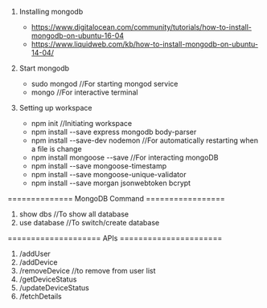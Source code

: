 1. Installing mongodb
    - https://www.digitalocean.com/community/tutorials/how-to-install-mongodb-on-ubuntu-16-04 
    - https://www.liquidweb.com/kb/how-to-install-mongodb-on-ubuntu-14-04/

2. Start mongodb
    - sudo mongod //For starting mongod service
    - mongo //For interactive terminal
    
3. Setting up workspace
    - npm init //Initiating workspace
    - npm install --save express mongodb body-parser
    - npm install --save-dev nodemon //For automatically restarting when a file is change
    - npm install mongoose --save //For interacting mongoDB
    - npm install --save mongoose-timestamp
    - npm install --save mongoose-unique-validator
    - npm install --save morgan jsonwebtoken bcrypt



============== MongoDB Command =================
1. show dbs //To show all database
2. use database //To switch/create database

==================== APIs ======================
1. /addUser
2. /addDevice
3. /removeDevice  //to remove from user list
4. /getDeviceStatus
5. /updateDeviceStatus
6. /fetchDetails